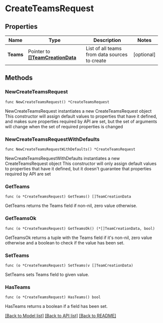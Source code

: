 # CreateTeamsRequest

## Properties

Name | Type | Description | Notes
------------ | ------------- | ------------- | -------------
**Teams** | Pointer to [**[]TeamCreationData**](TeamCreationData.md) | List of all teams from data sources to create | [optional] 

## Methods

### NewCreateTeamsRequest

`func NewCreateTeamsRequest() *CreateTeamsRequest`

NewCreateTeamsRequest instantiates a new CreateTeamsRequest object
This constructor will assign default values to properties that have it defined,
and makes sure properties required by API are set, but the set of arguments
will change when the set of required properties is changed

### NewCreateTeamsRequestWithDefaults

`func NewCreateTeamsRequestWithDefaults() *CreateTeamsRequest`

NewCreateTeamsRequestWithDefaults instantiates a new CreateTeamsRequest object
This constructor will only assign default values to properties that have it defined,
but it doesn't guarantee that properties required by API are set

### GetTeams

`func (o *CreateTeamsRequest) GetTeams() []TeamCreationData`

GetTeams returns the Teams field if non-nil, zero value otherwise.

### GetTeamsOk

`func (o *CreateTeamsRequest) GetTeamsOk() (*[]TeamCreationData, bool)`

GetTeamsOk returns a tuple with the Teams field if it's non-nil, zero value otherwise
and a boolean to check if the value has been set.

### SetTeams

`func (o *CreateTeamsRequest) SetTeams(v []TeamCreationData)`

SetTeams sets Teams field to given value.

### HasTeams

`func (o *CreateTeamsRequest) HasTeams() bool`

HasTeams returns a boolean if a field has been set.


[[Back to Model list]](../README.md#documentation-for-models) [[Back to API list]](../README.md#documentation-for-api-endpoints) [[Back to README]](../README.md)


